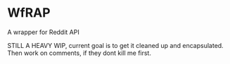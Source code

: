 # WfRAP
A wrapper for Reddit API

STILL A HEAVY WIP, current goal is to get it cleaned up and encapsulated. 
Then work on comments, if they dont kill me first.
